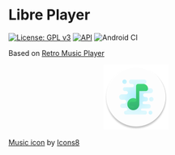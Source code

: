 # Libre Player

[![License: GPL v3](https://img.shields.io/badge/License-GPL%20v3-blue.svg?style=flat-square)](https://github.com/MaxFour/LibrePlayer/blob/master/LICENSE)
[![API](https://img.shields.io/badge/API-21%2B-orange.svg?logo=android&style=flat-square)](https://android-arsenal.com/api?level=16)
![Android CI](https://github.com/RenatohRibeiro/LibrePlayer/workflows/Android%20CI/badge.svg)

Based on [Retro Music Player](https://github.com/h4h13/RetroMusicPlayer)
<p align="center"><img width="128" height="128" src="images/Icon.png" /></p>

<a target="_blank" href="https://icons8.com/icons/set/music">Music icon</a> by <a target="_blank" href="https://icons8.com">Icons8</a>

